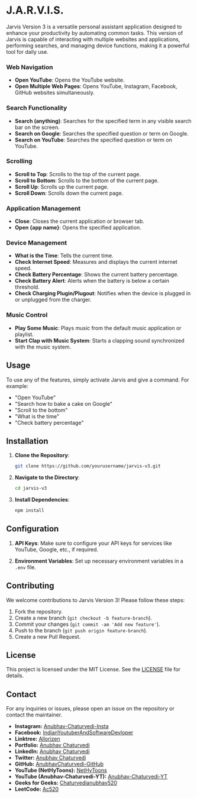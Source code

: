 # J.A.R.V.I.S.

Jarvis Version 3 is a versatile personal assistant application designed to enhance your productivity by automating common tasks. This version of Jarvis is capable of interacting with multiple websites and applications, performing searches, and managing device functions, making it a powerful tool for daily use.



### Web Navigation
- **Open YouTube**: Opens the YouTube website.
- **Open Multiple Web Pages**: Opens YouTube, Instagram, Facebook, GitHub websites simultaneously.

### Search Functionality
- **Search (anything)**: Searches for the specified term in any visible search bar on the screen.
- **Search on Google**: Searches the specified question or term on Google.
- **Search on YouTube**: Searches the specified question or term on YouTube.

### Scrolling
- **Scroll to Top**: Scrolls to the top of the current page.
- **Scroll to Bottom**: Scrolls to the bottom of the current page.
- **Scroll Up**: Scrolls up the current page.
- **Scroll Down**: Scrolls down the current page.

### Application Management
- **Close**: Closes the current application or browser tab.
- **Open {app name}**: Opens the specified application.

### Device Management
- **What is the Time**: Tells the current time.
- **Check Internet Speed**: Measures and displays the current internet speed.
- **Check Battery Percentage**: Shows the current battery percentage.
- **Check Battery Alert**: Alerts when the battery is below a certain threshold.
- **Check Charging Plugin/Plugout**: Notifies when the device is plugged in or unplugged from the charger.

### Music Control
- **Play Some Music**: Plays music from the default music application or playlist.
- **Start Clap with Music System**: Starts a clapping sound synchronized with the music system.

## Usage

To use any of the features, simply activate Jarvis and give a command. For example:
- "Open YouTube"
- "Search how to bake a cake on Google"
- "Scroll to the bottom"
- "What is the time"
- "Check battery percentage"

## Installation

1. **Clone the Repository**:
   ```bash
   git clone https://github.com/yourusername/jarvis-v3.git
   ```
2. **Navigate to the Directory**:
   ```bash
   cd jarvis-v3
   ```
3. **Install Dependencies**:
   ```bash
   npm install
   ```

## Configuration

1. **API Keys**:
   Make sure to configure your API keys for services like YouTube, Google, etc., if required.
   
2. **Environment Variables**:
   Set up necessary environment variables in a `.env` file.

## Contributing

We welcome contributions to Jarvis Version 3! Please follow these steps:
1. Fork the repository.
2. Create a new branch (`git checkout -b feature-branch`).
3. Commit your changes (`git commit -am 'Add new feature'`).
4. Push to the branch (`git push origin feature-branch`).
5. Create a new Pull Request.

## License

This project is licensed under the MIT License. See the [LICENSE](LICENSE) file for details.

## Contact

For any inquiries or issues, please open an issue on the repository or contact the maintainer.


- **Instagram:** [Anubhav-Chaturvedi-Insta](https://www.instagram.com/_anubhav__chaturvedi_/)
- **Facebook:** [IndianYoutuberAndSoftwareDevloper](https://www.facebook.com/IndianYoutuberAndSoftwareDevloper)
- **Linktree:** [Allorizen](https://linktr.ee/allorizen)
- **Portfolio:** [Anubhav Chaturvedi](https://anubhavchaturvedipro-portfolio.netlify.app)
- **LinkedIn:** [Anubhav Chaturvedi](https://linkedin.com/in/anubhav-chaturvedi-)
- **Twitter:** [Anubhav Chaturvedi](https://twitter.com/AnubhavChatu)
- **GitHub:** [AnubhavChaturvedi-GitHub](https://github.com/AnubhavChaturvedi-GitHub)
- **YouTube (NetHyToons):** [NetHyToons](https://www.youtube.com/@nethytoons)
- **YouTube (Anubhav-Chaturvedi-YT):** [Anubhav-Chaturvedi-YT](https://www.youtube.com/@Anubhav_Chaturvedi)
- **Geeks for Geeks:** [Chaturvedianubhav520](https://auth.geeksforgeeks.org/user/chaturvedianubhav520)
- **LeetCode:** [Ac520](https://leetcode.com/Ac520)



